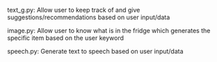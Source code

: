 text_g.py: Allow user to keep track of and give suggestions/recommendations based on user input/data

image.py: Allow user to know what is in the fridge which generates the specific item based on the user keyword

speech.py: Generate text to speech based on user input/data
